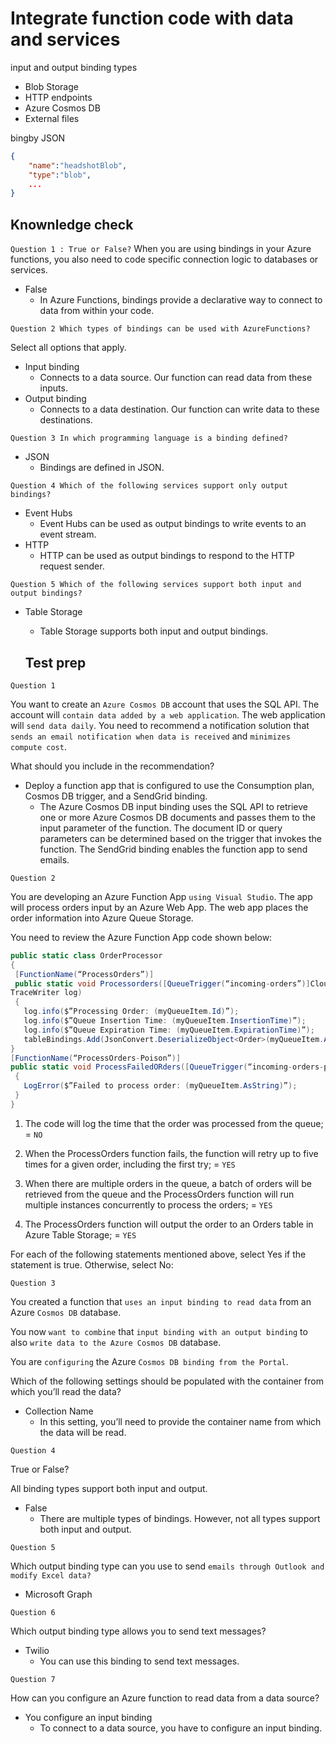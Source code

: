 # Integrate function code with data and services

input and output binding types

- Blob Storage
- HTTP endpoints
- Azure Cosmos DB
- External files

bingby JSON

```json
{
    "name":"headshotBlob",
    "type":"blob",
    ...
}
```


## Knownledge check

```Question 1 : True or False?```
 When you are using bindings in your Azure functions, you also need to code specific connection logic to databases or services.

 - False
   - In Azure Functions, bindings provide a declarative way to connect to data from within your code. 


```Question 2 Which types of bindings can be used with AzureFunctions?```

Select all options that apply.

- Input binding
  - Connects to a data source. Our function can read data from these inputs.
- Output binding
  - Connects to a data destination. Our function can write data to these destinations.

```Question 3 In which programming language is a binding defined?```

- JSON
  - Bindings are defined in JSON.


```Question 4 Which of the following services support only output bindings?```

- Event Hubs
  - Event Hubs can be used as output bindings to write events to an event stream.
- HTTP
  - HTTP can be used as output bindings to respond to the HTTP request sender.


```Question 5 Which of the following services support both input and output bindings?```

- Table Storage
  - Table Storage supports both input and output bindings.


  ## Test prep


```Question 1```

You want to create an ```Azure Cosmos DB``` account that uses the SQL API. The account will ```contain data added by a web application```. The web application will ```send data daily```. You need to recommend a notification solution that ```sends an email notification when data is received``` and ```minimizes compute cost```.

What should you include in the recommendation?

- Deploy a function app that is configured to use the Consumption plan, Cosmos DB trigger, and a SendGrid binding.
  - The Azure Cosmos DB input binding uses the SQL API to retrieve one or more Azure Cosmos DB documents and passes them to the input parameter of the function. The document ID or query parameters can be determined based on the trigger that invokes the function. The SendGrid binding enables the function app to send emails.


```Question 2```

You are developing an Azure Function App ```using Visual Studio```. The app will process orders input by an Azure Web App. The web app places the order information into Azure Queue Storage.

You need to review the Azure Function App code shown below:

```c#
public static class OrderProcessor
{
 [FunctionName(“ProcessOrders”)]
 public static void Processorders([QueueTrigger(“incoming-orders”)]CloudQueueMessage myQueueItem [Table (“Orders”)]ICollector<Order> tableBindings,
TraceWriter log)
 {
   log.info($”Processing Order: (myQueueItem.Id)”);
   log.info($”Queue Insertion Time: (myQueueItem.InsertionTime)”);
   log.info($”Queue Expiration Time: (myQueueItem.ExpirationTime)”);
   tableBindings.Add(JsonConvert.DeserializeObject<Order>(myQueueItem.AsString));
}
[FunctionName(“ProcessOrders-Poison”)]
public static void ProcessFailedORders([QueueTrigger(“incoming-orders-poison")[CloudQueueMessage myQueueItem, TraceWriter log)
 {
   LogError($”Failed to process order: (myQueueItem.AsString)”);
 }
}
```

1. The code will log the time that the order was processed from the queue; = ```NO```

2. When the ProcessOrders function fails, the function will retry up to five times for a given order, including the first try; = ```YES```

3. When there are multiple orders in the queue, a batch of orders will be retrieved from the queue and the ProcessOrders function will run multiple instances concurrently to process the orders;  = ```YES```

4. The ProcessOrders function will output the order to an Orders table in Azure Table Storage;  = ```YES```

For each of the following statements mentioned above, select Yes if the statement is true. Otherwise, select No:


```Question 3```

You created a function that ```uses an input binding to read data``` from an Azure ```Cosmos DB``` database.

You now ```want to combine``` that ```input binding with an output binding``` to also ```write data to the Azure Cosmos DB``` database.

You are ```configuring``` the Azure ```Cosmos DB binding from the Portal```.

Which of the following settings should be populated with the container from which you’ll read the data?

- Collection Name
  - In this setting, you’ll need to provide the container name from which the data will be read.


```Question 4```

True or False?

All binding types support both input and output.

- False 
  - There are multiple types of bindings. However, not all types support both input and output.

```Question 5```

Which output binding type can you use to send ```emails through Outlook and modify Excel data?```

- Microsoft Graph


```Question 6```

Which output binding type allows you to send text messages?

- Twilio
  - You can use this binding to send text messages.


```Question 7```

How can you configure an Azure function to read data from a data source?

- You configure an input binding
  - To connect to a data source, you have to configure an input binding.
  